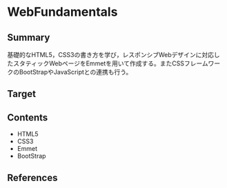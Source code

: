 # WebFundamentals

## Summary

基礎的なHTML5，CSS3の書き方を学び，レスポンシブWebデザインに対応したスタティックWebページをEmmetを用いて作成する。またCSSフレームワークのBootStrapやJavaScriptとの連携も行う。


## Target

## Contents

- HTML5
- CSS3
- Emmet
- BootStrap

## References

